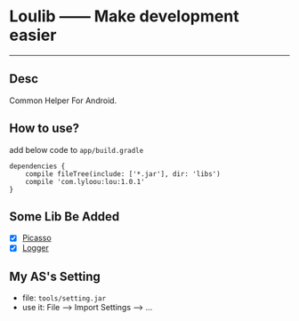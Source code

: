 # Loulib —— Make development easier

---
## Desc
Common Helper For Android.

## How to use?
add below code to `app/build.gradle`
```
dependencies {
    compile fileTree(include: ['*.jar'], dir: 'libs')
    compile 'com.lyloou:lou:1.0.1'
}
```

## Some Lib Be Added
- [x] [Picasso](https://github.com/square/picasso)
- [x] [Logger](https://github.com/orhanobut/logger)

## My AS's Setting
- file: `tools/setting.jar`
- use it: File --> Import Settings --> ...
